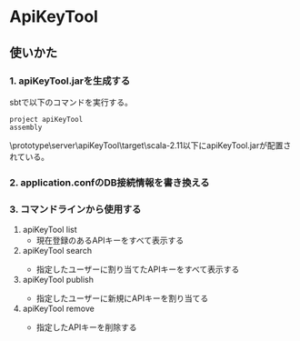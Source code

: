 # ApiKeyTool
## 使いかた
### 1. apiKeyTool.jarを生成する
sbtで以下のコマンドを実行する。

	project apiKeyTool
	assembly

\prototype\server\apiKeyTool\target\scala-2.11以下にapiKeyTool.jarが配置されている。

### 2. application.confのDB接続情報を書き換える
### 3. コマンドラインから使用する
1. apiKeyTool list
	* 現在登録のあるAPIキーをすべて表示する
2. apiKeyTool search <login name>
	* 指定したユーザーに割り当てたAPIキーをすべて表示する
3. apiKeyTool publish <login name>
	* 指定したユーザーに新規にAPIキーを割り当てる
4. apiKeyTool remove <consumer key>
	* 指定したAPIキーを削除する